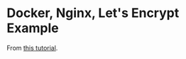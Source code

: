 # Docker, Nginx, Let's Encrypt Example

From [this tutorial](https://medium.com/@pentacent/nginx-and-lets-encrypt-with-docker-in-less-than-5-minutes-b4b8a60d3a71).
